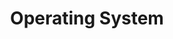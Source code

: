 ---
title: "Operating System"
permalink: /categories/os/
layout: category
author_profile: true
taxonomy: os
---